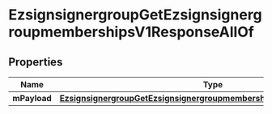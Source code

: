 

# EzsignsignergroupGetEzsignsignergroupmembershipsV1ResponseAllOf


## Properties

| Name | Type | Description | Notes |
|------------ | ------------- | ------------- | -------------|
|**mPayload** | [**EzsignsignergroupGetEzsignsignergroupmembershipsV1ResponseMPayload**](EzsignsignergroupGetEzsignsignergroupmembershipsV1ResponseMPayload.md) |  |  |



